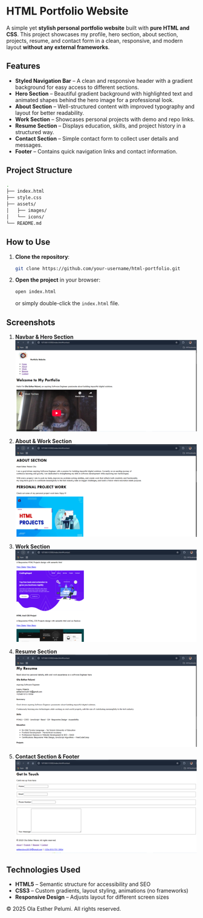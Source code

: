 # HTML Portfolio Website

A simple yet **stylish personal portfolio website** built with **pure HTML and CSS**.
This project showcases my profile, hero section, about section, projects, resume, and contact form in a clean, responsive, and modern layout **without any external frameworks**.

## Features

- **Styled Navigation Bar** – A clean and responsive header with a gradient background for easy access to different sections.
- **Hero Section** – Beautiful gradient background with highlighted text and animated shapes behind the hero image for a professional look.
- **About Section** – Well-structured content with improved typography and layout for better readability.
- **Work Section** – Showcases personal projects with demo and repo links.
- **Resume Section** – Displays education, skills, and project history in a structured way.
- **Contact Section** – Simple contact form to collect user details and messages.
- **Footer** – Contains quick navigation links and contact information.

## Project Structure

```bash
.
├── index.html
├── style.css
├── assets/
│   ├── images/
│   └── icons/
└── README.md
```

## How to Use

1. **Clone the repository**:

   ```bash
   git clone https://github.com/your-username/html-portfolio.git
   ```

2. **Open the project** in your browser:

   ```bash
   open index.html
   ```

   or simply double-click the `index.html` file.

## Screenshots

1. **Navbar & Hero Section**
   ![First Screenshot](./assets/images/screenshot001.png)

2. **About & Work Section**
   ![Second Screenshot](./assets/images/screenshot002.png)

3. **Work Section**
   ![Third Screenshot](./assets/images/screenshot003.png)

4. **Resume Section**
   ![Fourth Screenshot](./assets/images/screenshot004.png)

5. **Contact Section & Footer**
   ![Fifth Screenshot](./assets/images/screenshot005.png)

## Technologies Used

- **HTML5** – Semantic structure for accessibility and SEO
- **CSS3** – Custom gradients, layout styling, animations (no frameworks)
- **Responsive Design** – Adjusts layout for different screen sizes

© 2025 Ola Esther Pelumi. All rights reserved.